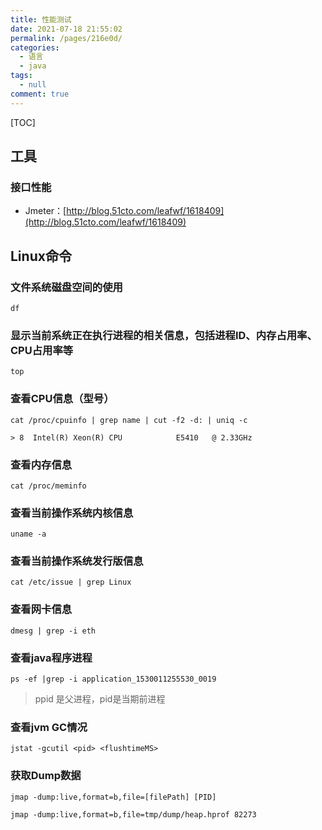 ```yaml
---
title: 性能测试
date: 2021-07-18 21:55:02
permalink: /pages/216e0d/
categories: 
  - 语言
  - java
tags: 
  - null
comment: true
---
```

[TOC]
## 工具
### 接口性能
- Jmeter：[http://blog.51cto.com/leafwf/1618409](http://blog.51cto.com/leafwf/1618409)

## Linux命令

### 文件系统磁盘空间的使用

```
df
```

### 显示当前系统正在执行进程的相关信息，包括进程ID、内存占用率、CPU占用率等

```
top
```

### 查看CPU信息（型号）

```
cat /proc/cpuinfo | grep name | cut -f2 -d: | uniq -c

> 8  Intel(R) Xeon(R) CPU            E5410   @ 2.33GHz
```

### 查看内存信息

```
cat /proc/meminfo
```
### 查看当前操作系统内核信息

```
uname -a
```
### 查看当前操作系统发行版信息

```
cat /etc/issue | grep Linux
```

### 查看网卡信息

```
dmesg | grep -i eth
```

### 查看java程序进程

```
ps -ef |grep -i application_1530011255530_0019
```
> ppid 是父进程，pid是当期前进程

### 查看jvm GC情况

```
jstat -gcutil <pid> <flushtimeMS>
```

### 获取Dump数据

```
jmap -dump:live,format=b,file=[filePath] [PID]

jmap -dump:live,format=b,file=tmp/dump/heap.hprof 82273
```